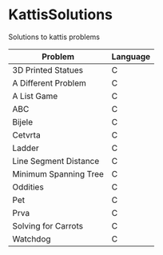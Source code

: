 # KattisSolutions
Solutions to kattis problems

| Problem | Language |
| --- | --- |
| 3D Printed Statues | C |
| A Different Problem | C |
| A List Game | C |
| ABC | C |
| Bijele | C |
| Cetvrta | C |
| Ladder | C |
| Line Segment Distance | C |
| Minimum Spanning Tree | C |
| Oddities | C |
| Pet | C |
| Prva | C |
| Solving for Carrots | C |
| Watchdog | C |


